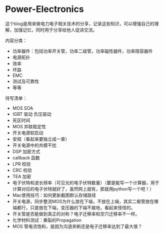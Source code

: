 # Power-Electronics

这个blog是用来做电力电子相关技术的分享，记录这些知识，可以增强自己的理解，加强记忆，同时用于分享给他人促进交流。

内容分类：

- 功率器件：包括功率开关管，功率二级管，功率磁性器件，功率阻容器件
- 电源拓扑
- 效率
- 环路
- EMC
- 测试及可靠性
- 等等

待写清单：

- MOS SOA
- IGBT 驱动 负压驱动
- 死区时间
- MOS 并联稳定性
- 开关电源软启动
- 安规（看起来要独立成一章）
- 开关电源中的共模干扰
- DSP 加密方式
- callback 函数
- LPR 校验
- CRC 校验
- TEA 加密
- 电子伏特和波长频率（可见光的电子伏特数量）（要是能写一个计算器，用于计算对应的电子伏特就好了，虽然网上就有，那就用python写一个吧！）
- Mac使用技巧：如何更新截图默认存储路径
- 开关电源，同步整流MOS为什么放在下端，不放在上端，其实二极管放在哪端都行，只是放在下端，变压器的下端不接地，看起来怪怪的。
- 开关管是否能做到真正的对称？电子迁移率和空穴迁移率不一样。
- 化学材料测试：撕裂的Propagation
- MOS 管电流饱和，是因为沟道夹断还是电子迁移率达到了最大值？
